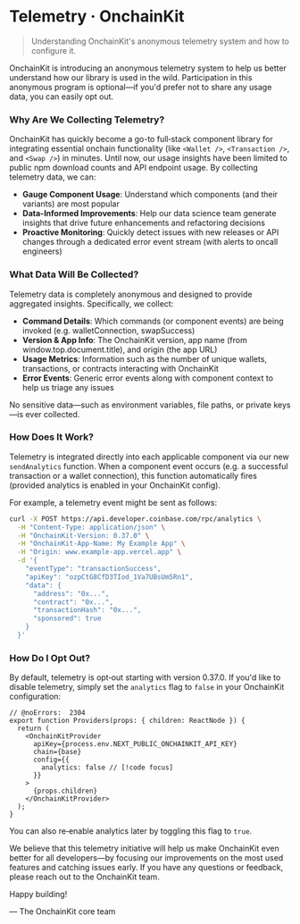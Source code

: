 # Telemetry · OnchainKit

> Understanding OnchainKit's anonymous telemetry system and how to configure it.

OnchainKit is introducing an anonymous telemetry system to help us better understand how our library is used in the wild. Participation in this anonymous program is optional—if you'd prefer not to share any usage data, you can easily opt out.

### Why Are We Collecting Telemetry?

OnchainKit has quickly become a go-to full‑stack component library for integrating essential onchain functionality (like `<Wallet />`, `<Transaction />`, and `<Swap />`) in minutes. Until now, our usage insights have been limited to public npm download counts and API endpoint usage. By collecting telemetry data, we can:

* **Gauge Component Usage**: Understand which components (and their variants) are most popular
* **Data-Informed Improvements**: Help our data science team generate insights that drive future enhancements and refactoring decisions
* **Proactive Monitoring**: Quickly detect issues with new releases or API changes through a dedicated error event stream (with alerts to oncall engineers)

### What Data Will Be Collected?

Telemetry data is completely anonymous and designed to provide aggregated insights. Specifically, we collect:

* **Command Details**: Which commands (or component events) are being invoked (e.g. walletConnection, swapSuccess)
* **Version & App Info**: The OnchainKit version, app name (from window\.top.document.title), and origin (the app URL)
* **Usage Metrics**: Information such as the number of unique wallets, transactions, or contracts interacting with OnchainKit
* **Error Events**: Generic error events along with component context to help us triage any issues

No sensitive data—such as environment variables, file paths, or private keys—is ever collected.

### How Does It Work?

Telemetry is integrated directly into each applicable component via our new `sendAnalytics` function. When a component event occurs (e.g. a successful transaction or a wallet connection), this function automatically fires (provided analytics is enabled in your OnchainKit config).

For example, a telemetry event might be sent as follows:

```bash
curl -X POST https://api.developer.coinbase.com/rpc/analytics \
  -H "Content-Type: application/json" \
  -H "OnchainKit-Version: 0.37.0" \
  -H "OnchainKit-App-Name: My Example App" \
  -H "Origin: www.example-app.vercel.app" \
  -d '{
    "eventType": "transactionSuccess",
    "apiKey": "ozpCtG8CfD3TIod_1Va7UBsUm5Rn1",
    "data": {
      "address": "0x...",
      "contract": "0x...",
      "transactionHash": "0x...",
      "sponsored": true
    }
  }'
```

### How Do I Opt Out?

By default, telemetry is opt‑out starting with version 0.37.0. If you'd like to disable telemetry, simply set the `analytics` flag to `false` in your OnchainKit configuration:

```tsx
// @noErrors:  2304
export function Providers(props: { children: ReactNode }) {
  return (
    <OnchainKitProvider
      apiKey={process.env.NEXT_PUBLIC_ONCHAINKIT_API_KEY}
      chain={base}
      config={{
        analytics: false // [!code focus]
      }}
    >
      {props.children}
    </OnchainKitProvider>
  );
}
```

You can also re‑enable analytics later by toggling this flag to `true`.

We believe that this telemetry initiative will help us make OnchainKit even better for all developers—by focusing our improvements on the most used features and catching issues early. If you have any questions or feedback, please reach out to the OnchainKit team.

Happy building!

— The OnchainKit core team
